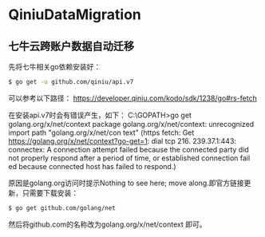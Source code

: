 # QiniuDataMigration
## 七牛云跨账户数据自动迁移


先将七牛相关go依赖安装好：
```bash
$ go get -u github.com/qiniu/api.v7
```
可以参考以下路径：
https://developer.qiniu.com/kodo/sdk/1238/go#rs-fetch


在安装api.v7时会有错误产生，如下：
C:\GOPATH>go get golang.org/x/net/context
package golang.org/x/net/context: unrecognized import path "golang.org/x/net/con
text" (https fetch: Get https://golang.org/x/net/context?go-get=1: dial tcp 216.
239.37.1:443: connectex: A connection attempt failed because the connected party
 did not properly respond after a period of time, or established connection fail
ed because connected host has failed to respond.)

原因是golang.org访问时提示Nothing to see here; move along.即官方链接更新，只需要下载安装：
```bash
$ go get github.com/golang/net
```
然后将github.com的名称改为golang.org/x/net/context 即可。
